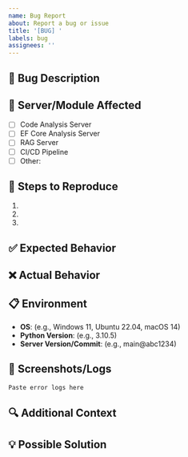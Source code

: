 ```yaml
---
name: Bug Report
about: Report a bug or issue
title: '[BUG] '
labels: bug
assignees: ''
---
```


## 🐛 Bug Description
<!-- A clear and concise description of the bug -->


## 📍 Server/Module Affected
<!-- Which server is this bug in? -->
- [ ] Code Analysis Server
- [ ] EF Core Analysis Server
- [ ] RAG Server
- [ ] CI/CD Pipeline
- [ ] Other:

## 🔄 Steps to Reproduce

1.
2.
3.

## ✅ Expected Behavior
<!-- What should happen? -->


## ❌ Actual Behavior
<!-- What actually happens? -->


## 📋 Environment

- **OS**: (e.g., Windows 11, Ubuntu 22.04, macOS 14)
- **Python Version**: (e.g., 3.10.5)
- **Server Version/Commit**: (e.g., main@abc1234)

## 📸 Screenshots/Logs
<!-- If applicable, add screenshots or error logs -->

```
Paste error logs here
```

## 🔍 Additional Context
<!-- Any other context about the problem -->


## 💡 Possible Solution
<!-- Optional: If you have ideas on how to fix -->
